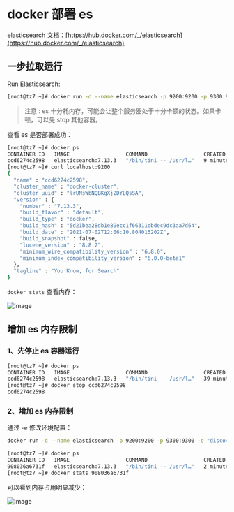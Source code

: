# docker 部署 es

elasticsearch 文档：[https://hub.docker.com/_/elasticsearch](https://hub.docker.com/_/elasticsearch)

## 一步拉取运行

Run Elasticsearch:

```bash
[root@tz7 ~]# docker run -d --name elasticsearch -p 9200:9200 -p 9300:9300 -e "discovery.type=single-node" elasticsearch:7.13.3
```

> 注意 : es 十分耗内存，可能会让整个服务器处于十分卡顿的状态。如果卡顿，可以先 stop 其他容器。

查看 es 是否部署成功：

```bash
[root@tz7 ~]# docker ps
CONTAINER ID   IMAGE                  COMMAND                  CREATED             STATUS             PORTS                                            NAMES
ccd6274c2598   elasticsearch:7.13.3   "/bin/tini -- /usr/l…"   9 minutes ago       Up 9 minutes       0.0.0.0:9200->9200/tcp, 0.0.0.0:9300->9300/tcp   elasticsearch
[root@tz7 ~]# curl localhost:9200
{
  "name" : "ccd6274c2598",
  "cluster_name" : "docker-cluster",
  "cluster_uuid" : "lrUNsWbNQBKgXj2DYLQsSA",
  "version" : {
    "number" : "7.13.3",
    "build_flavor" : "default",
    "build_type" : "docker",
    "build_hash" : "5d21bea28db1e89ecc1f66311ebdec9dc3aa7d64",
    "build_date" : "2021-07-02T12:06:10.804015202Z",
    "build_snapshot" : false,
    "lucene_version" : "8.8.2",
    "minimum_wire_compatibility_version" : "6.8.0",
    "minimum_index_compatibility_version" : "6.0.0-beta1"
  },
  "tagline" : "You Know, for Search"
}
```

`docker stats` 查看内存：

![image](https://github.com/TomatoZ7/notes-of-tz/blob/master/images/docker_es1.png)

## 增加 es 内存限制

### 1、先停止 es 容器运行

```bash
[root@tz7 ~]# docker ps
CONTAINER ID   IMAGE                  COMMAND                  CREATED          STATUS          PORTS                                            NAMES
ccd6274c2598   elasticsearch:7.13.3   "/bin/tini -- /usr/l…"   39 minutes ago   Up 39 minutes   0.0.0.0:9200->9200/tcp, 0.0.0.0:9300->9300/tcp   elasticsearch
[root@tz7 ~]# docker stop ccd6274c2598
ccd6274c2598
```

### 2、增加 es 内存限制

通过 `-e` 修改环境配置：

```bash
docker run -d --name elasticsearch -p 9200:9200 -p 9300:9300 -e "discovery.type=single-node" -e ES_JAVA_OPTS="-Xms64m -Xmx512m" elasticsearch:7.13.3
```

```bash
[root@tz7 ~]# docker ps
CONTAINER ID   IMAGE                  COMMAND                  CREATED         STATUS         PORTS                                            NAMES
908036a6731f   elasticsearch:7.13.3   "/bin/tini -- /usr/l…"   2 minutes ago   Up 2 minutes   0.0.0.0:9200->9200/tcp, 0.0.0.0:9300->9300/tcp   elasticsearch02
[root@tz7 ~]# docker stats 908036a6731f
```

可以看到内存占用明显减少：

![image](https://github.com/TomatoZ7/notes-of-tz/blob/master/images/docker_es2.png)

